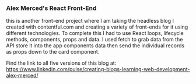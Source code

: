 ### Alex Merced's React Front-End

this is another front-end project where I am taking the headless blog I created with contentful.com and creating a variety of front-ends for it using different technologies. To complete this I had to use React loops, lifecycle methods, components, props and data. I used fetch to grab data from the API store it into the app components data then send the individual records as props down to the card component.

Find the link to all five versions of this blog at:
https://www.linkedin.com/pulse/creating-blogs-learning-web-development-alex-merced/
